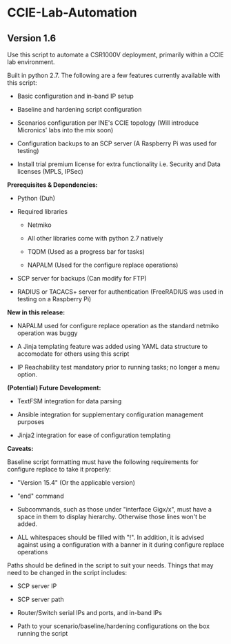 # CCIE-Lab-Automation
## Version 1.6

Use this script to automate a CSR1000V deployment, primarily within a CCIE lab environment.

Built in python 2.7. The following are a few features currently available with this script:

- Basic configuration and in-band IP setup
   
- Baseline and hardening script configuration

- Scenarios configuration per INE's CCIE topology (Will introduce Micronics' labs into the mix soon)

- Configuration backups to an SCP server (A Raspberry Pi was used for testing)

- Install trial premium license for extra functionality i.e. Security and Data licenses (MPLS, IPSec)

**Prerequisites & Dependencies:**

* Python (Duh)

* Required libraries

  + Netmiko
	  
  + All other libraries come with python 2.7 natively
	   
  + TQDM (Used as a progress bar for tasks)
  
  + NAPALM (Used for the configure replace operations)

* SCP server for backups (Can modify for FTP)

* RADIUS or TACACS+ server for authentication (FreeRADIUS was used in testing on a Raspberry Pi)

**New in this release:**

- NAPALM used for configure replace operation as the standard netmiko operation was buggy

- A Jinja templating feature was added using YAML data structure to accomodate for others using this script

- IP Reachability test mandatory prior to running tasks; no longer a menu option.

**(Potential) Future Development:**

- TextFSM integration for data parsing

- Ansible integration for supplementary configuration management purposes

- Jinja2 integration for ease of configuration templating
	
**Caveats:**

Baseline script formatting must have the following requirements for configure replace to take it properly:
	
- "Version 15.4" (Or the applicable version)
	
- "end" command
	
- Subcommands, such as those under "interface Gigx/x", must have a space in them to display hierarchy. Otherwise those lines
won't be added.

- ALL whitespaces should be filled with "!". In addition, it is advised against using a configuration with a banner
  in it during configure replace operations

Paths should be defined in the script to suit your needs. Things that may need to be changed in the script includes:
	
- SCP server IP
	
- SCP server path
	
- Router/Switch serial IPs and ports, and in-band IPs
	
- Path to your scenario/baseline/hardening configurations on the box running the script
